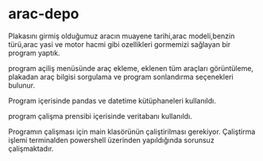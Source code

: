 # arac-depo
Plakasını girmiş olduğumuz aracın muayene tarihi,arac modeli,benzin türü,arac yasi ve motor hacmi gibi ozellikleri gormemizi sağlayan bir program yaptık. 

program açiliş menüsünde araç ekleme, eklenen tüm araçları görüntüleme, plakadan araç bilgisi sorgulama ve program sonlandırma seçenekleri bulunur.

Program içerisinde pandas ve datetime kütüphaneleri kullanıldı.

program çalişma prensibi içerisinde veritabanı kullanıldı.

Programın çalişması için main klasörünün çaliştirilması gerekiyor. Çaliştirma işlemi terminalden powershell üzerinden yapıldığında sorunsuz çalişmaktadır.
